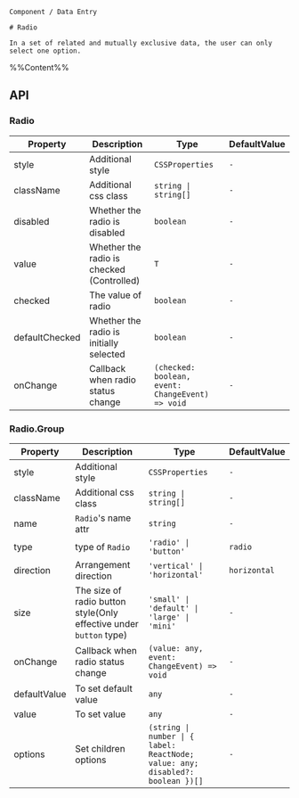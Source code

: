 `````
Component / Data Entry

# Radio

In a set of related and mutually exclusive data, the user can only select one option.
`````

%%Content%%

## API

### Radio

|Property|Description|Type|DefaultValue|
|---|---|---|---|
|style|Additional style|`CSSProperties`|`-`|
|className|Additional css class|`string \| string[]`|`-`|
|disabled|Whether the radio is disabled|`boolean`|`-`|
|value|Whether the radio is checked (Controlled)|`T`|`-`|
|checked|The value of radio|`boolean`|`-`|
|defaultChecked|Whether the radio is initially selected|`boolean`|`-`|
|onChange|Callback when radio status change|`(checked: boolean, event: ChangeEvent) => void`|`-`|

### Radio.Group

|Property|Description|Type|DefaultValue|
|---|---|---|---|
|style|Additional style|`CSSProperties`|`-`|
|className|Additional css class|`string \| string[]`|`-`|
|name|`Radio`'s name attr|`string`|`-`|
|type|type of `Radio`|`'radio' \| 'button'`|`radio`|
|direction|Arrangement direction|`'vertical' \| 'horizontal'`|`horizontal`|
|size|The size of radio button style(Only effective under `button` type)|`'small' \| 'default' \| 'large' \| 'mini'`|`-`|
|onChange|Callback when radio status change|`(value: any, event: ChangeEvent) => void`|`-`|
|defaultValue|To set default value|`any`|`-`|
|value|To set value|`any`|`-`|
|options|Set children options|`(string \| number \| { label: ReactNode; value: any; disabled?: boolean })[]`|`-`|
